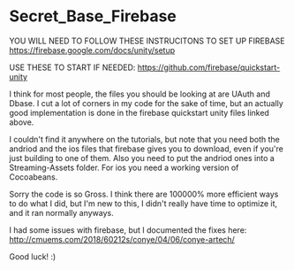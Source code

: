 # Secret_Base_Firebase

YOU WILL NEED TO FOLLOW THESE INSTRUCITONS TO SET UP FIREBASE
https://firebase.google.com/docs/unity/setup

USE THESE TO START IF NEEDED:
https://github.com/firebase/quickstart-unity

I think for most people, the files you should be looking at are UAuth and Dbase. I cut a lot of corners in my code for the sake of time, but an actually good implementation is done in the firebase quickstart unity files linked above. 

I couldn't find it anywhere on the tutorials, but note that you need both the andriod and the ios files that firebase gives you to download, even if you're just building to one of them. Also you need to put the andriod ones into a Streaming-Assets folder. For ios you need a working version of Cocoabeans.

Sorry the code is so Gross. I think there are 100000% more efficient ways to do what I did, but I'm new to this, I didn't really have time to optimize it, and it ran normally anyways.

I had some issues with firebase, but I documented the fixes here: http://cmuems.com/2018/60212s/conye/04/06/conye-artech/

Good luck! :)
